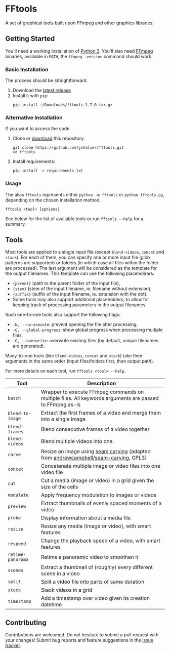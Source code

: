 # FFtools

A set of graphical tools built upon FFmpeg and other graphics libraries.

## Getting Started

You'll need a working installation of [Python 3](https://www.python.org/). You'll also need [FFmpeg](https://ffmpeg.org/) binaries, available in `PATH`, the `ffmpeg -version` command should work.

### Basic Installation

The process should be straightforward.

1. Download the [latest release](https://github.com/ychalier/fftools/releases)
2. Install it with `pip`:
   ```console
   pip install ~/Downloads/fftools-1.7.0.tar.gz
   ```

### Alternative Installation

If you want to access the code.

1. Clone or [download](https://github.com/ychalier/fftools/archive/refs/heads/main.zip) this repository:
   ```console
   git clone https://github.com/ychalier/fftools.git
   cd fftools
   ```
2. Install requirements:
   ```console
   pip install -r requirements.txt
   ```

### Usage

The alias `fftools` represents either `python -m fftools` or `python fftools.py`, depending on the chosen installation method.

```console
fftools <tool> [options]
```

See below for the list of available tools or run `fftools --help` for a summary.

## Tools

Most tools are applied to a single input file (except `blend-videos`, `concat` and `stack`). For each of them, you can specify one or more input file (glob patterns are supported) or folders (in which case all files within the folder are processed). The last argument will be considered as the template for the output filenames. This template can use the following placeholders:

- `{parent}` (path to the parent folder of the input file),
- `{stem}` (stem of the input filename, ie. filename without extension),
- `{suffix}` (suffix of the input filename, ie. extension with the dot).
- Some tools may also support additional placeholders, to allow for keeping track of processing parameters in the output filenames.

Such one-to-one tools also support the following flags:
- `-N, --no-execute`: prevent opening the file after processing,
- `-G, --global-progress`: show global progress when processing multiple files,
- `-O, --overwrite`: overwrite existing files (by default, unique filenames are generated).

Many-to-one tools (like `blend-videos`, `concat` and `stack`) take their arguments in the same order (input files/folders first, then output path).

For more details on each tool, run `fftools <tool> --help`.

Tool | Description
---- | -----------
`batch` | Wrapper to execute FFmpeg commands on multiple files. All keywords arguments are passed to FFmpeg as-is
`blend-to-image` | Extract the first frames of a video and merge them into a single image
`blend-frames` | Blend consecutive frames of a video together
`blend-videos` | Blend multiple videos into one. | -
`carve` | Resize an image using [seam carving](https://en.m.wikipedia.org/wiki/Seam_carving) (adapted from [andrewcampbell/seam-carving](https://github.com/andrewdcampbell/seam-carving), GPL3)
`concat` | Concatenate multiple image or video files into one video file | -
`cut` | Cut a media (image or video) in a grid given the size of the cells
`modulate` | Apply frequency modulation to images or videos
`preview` | Extract thumbnails of evenly spaced moments of a video
`probe` | Display information about a media file
`resize` | Resize any media (image or video), with smart features
`respeed` | Change the playback speed of a video, with smart features
`retime-panorama` | Retime a panoramic video to smoothen it
`scenes` | Extract a thumbnail of (roughly) every different scene in a video
`split` | Split a video file into parts of same duration
`stack` | Stack videos in a grid | -
`timestamp` | Add a timestamp over video given its creation datetime

## Contributing

Contributions are welcomed. Do not hesitate to submit a pull request with your changes! Submit bug reports and feature suggestions in the [issue tracker](https://github.com/ychalier/transflow/issues/new/choose).
